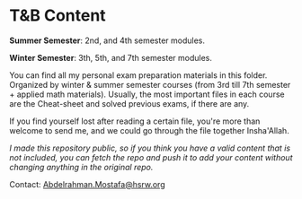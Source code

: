 # T&B Content

**Summer Semester**: 2nd, and 4th semester modules.

**Winter Semester**: 3th, 5th, and 7th semester modules.

You can find all my personal exam preparation materials in this folder. Organized by winter & summer semester courses (from 3rd till 7th semester + applied math materials). Usually, the most important files in each course are the Cheat-sheet and solved previous exams, if there are any.

If you find yourself lost after reading a certain file, you're more than welcome to send me, and we could go through the file together Insha'Allah.

*I made this repository public, so if you think you have a valid content that is not included, you can fetch the repo and push it to add your content without changing anything in the original repo.*

Contact: Abdelrahman.Mostafa@hsrw.org
